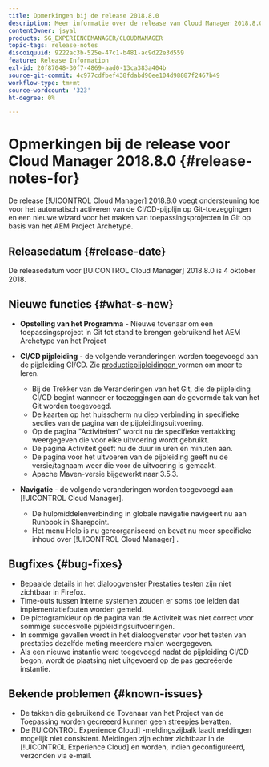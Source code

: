```yaml
---
title: Opmerkingen bij de release 2018.8.0
description: Meer informatie over de release van Cloud Manager 2018.8.0.
contentOwner: jsyal
products: SG_EXPERIENCEMANAGER/CLOUDMANAGER
topic-tags: release-notes
discoiquuid: 9222ac3b-525e-47c1-b481-ac9d22e3d559
feature: Release Information
exl-id: 20f87048-30f7-4869-aad0-13ca383a404b
source-git-commit: 4c977cdfbef438fdabd90ee104d98887f2467b49
workflow-type: tm+mt
source-wordcount: '323'
ht-degree: 0%

---
```


# Opmerkingen bij de release voor Cloud Manager 2018.8.0 {#release-notes-for}

De release [!UICONTROL Cloud Manager] 2018.8.0 voegt ondersteuning toe voor het automatisch activeren van de CI/CD-pijplijn op Git-toezeggingen en een nieuwe wizard voor het maken van toepassingsprojecten in Git op basis van het AEM Project Archetype.

## Releasedatum {#release-date}

De releasedatum voor [!UICONTROL Cloud Manager] 2018.8.0 is 4 oktober 2018.

## Nieuwe functies {#what-s-new}

* **Opstelling van het Programma** - Nieuwe tovenaar om een toepassingsproject in Git tot stand te brengen gebruikend het AEM Archetype van het Project

* **CI/CD pijpleiding** - de volgende veranderingen worden toegevoegd aan de pijpleiding CI/CD. Zie [ productiepijpleidingen ](/help/using/production-pipelines.md) vormen om meer te leren.

   * Bij de Trekker van de Veranderingen van het Git, die de pijpleiding CI/CD begint wanneer er toezeggingen aan de gevormde tak van het Git worden toegevoegd.
   * De kaarten op het huisscherm nu diep verbinding in specifieke secties van de pagina van de pijpleidingsuitvoering.
   * Op de pagina &quot;Activiteiten&quot; wordt nu de specifieke vertakking weergegeven die voor elke uitvoering wordt gebruikt.
   * De pagina Activiteit geeft nu de duur in uren en minuten aan.
   * De pagina voor het uitvoeren van de pijpleiding geeft nu de versie/tagnaam weer die voor de uitvoering is gemaakt.
   * Apache Maven-versie bijgewerkt naar 3.5.3.

* **Navigatie** - de volgende veranderingen worden toegevoegd aan [!UICONTROL Cloud Manager].

   * De hulpmiddelenverbinding in globale navigatie navigeert nu aan Runbook in Sharepoint.
   * Het menu Help is nu gereorganiseerd en bevat nu meer specifieke inhoud over [!UICONTROL Cloud Manager] .

## Bugfixes {#bug-fixes}

* Bepaalde details in het dialoogvenster Prestaties testen zijn niet zichtbaar in Firefox.
* Time-outs tussen interne systemen zouden er soms toe leiden dat implementatiefouten worden gemeld.
* De pictogramkleur op de pagina van de Activiteit was niet correct voor sommige succesvolle pijpleidingsuitvoeringen.
* In sommige gevallen wordt in het dialoogvenster voor het testen van prestaties dezelfde meting meerdere malen weergegeven.
* Als een nieuwe instantie werd toegevoegd nadat de pijpleiding CI/CD begon, wordt de plaatsing niet uitgevoerd op de pas gecreëerde instantie.

## Bekende problemen {#known-issues}

* De takken die gebruikend de Tovenaar van het Project van de Toepassing worden gecreeerd kunnen geen streepjes bevatten.
* De [!UICONTROL Experience Cloud] -meldingszijbalk laadt meldingen mogelijk niet consistent. Meldingen zijn echter zichtbaar in de [!UICONTROL Experience Cloud] en worden, indien geconfigureerd, verzonden via e-mail.
